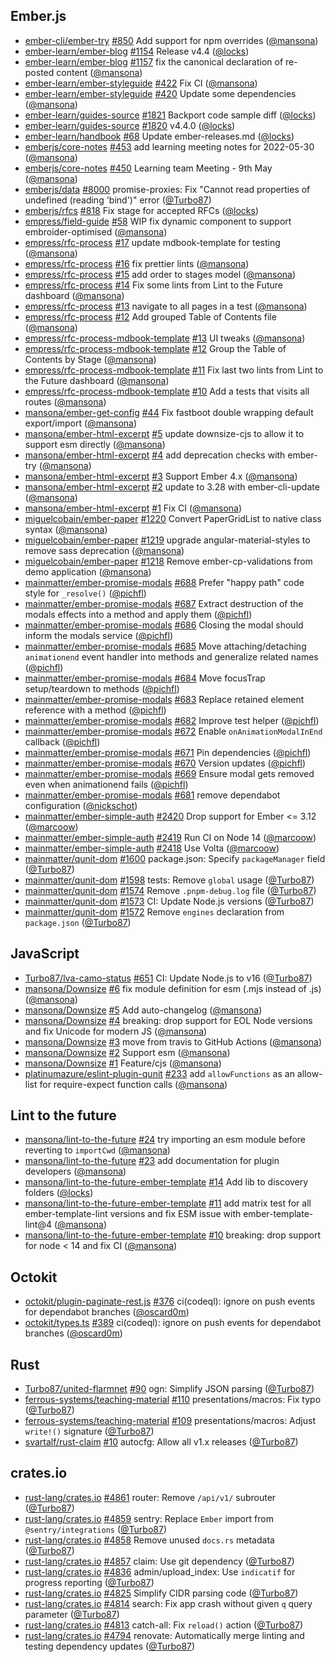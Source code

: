 ## Ember.js

- [ember-cli/ember-try] [#850](https://github.com/ember-cli/ember-try/pull/850)
  Add support for npm overrides ([@mansona])
- [ember-learn/ember-blog]
  [#1154](https://github.com/ember-learn/ember-blog/pull/1154) Release v4.4
  ([@locks])
- [ember-learn/ember-blog]
  [#1157](https://github.com/ember-learn/ember-blog/pull/1157) fix the canonical
  declaration of re-posted content ([@mansona])
- [ember-learn/ember-styleguide]
  [#422](https://github.com/ember-learn/ember-styleguide/pull/422) Fix CI
  ([@mansona])
- [ember-learn/ember-styleguide]
  [#420](https://github.com/ember-learn/ember-styleguide/pull/420) Update some
  dependencies ([@mansona])
- [ember-learn/guides-source]
  [#1821](https://github.com/ember-learn/guides-source/pull/1821) Backport code
  sample diff ([@locks])
- [ember-learn/guides-source]
  [#1820](https://github.com/ember-learn/guides-source/pull/1820) v4.4.0
  ([@locks])
- [ember-learn/handbook] [#68](https://github.com/ember-learn/handbook/pull/68)
  Update ember-releases.md ([@locks])
- [emberjs/core-notes] [#453](https://github.com/emberjs/core-notes/pull/453)
  add learning meeting notes for 2022-05-30 ([@mansona])
- [emberjs/core-notes] [#450](https://github.com/emberjs/core-notes/pull/450)
  Learning team Meeting - 9th May ([@mansona])
- [emberjs/data] [#8000](https://github.com/emberjs/data/pull/8000)
  promise-proxies: Fix "Cannot read properties of undefined (reading 'bind')"
  error ([@Turbo87])
- [emberjs/rfcs] [#818](https://github.com/emberjs/rfcs/pull/818) Fix stage for
  accepted RFCs ([@locks])
- [empress/field-guide] [#58](https://github.com/empress/field-guide/pull/58)
  WIP fix dynamic component to support embroider-optimised ([@mansona])
- [empress/rfc-process] [#17](https://github.com/empress/rfc-process/pull/17)
  update mdbook-template for testing ([@mansona])
- [empress/rfc-process] [#16](https://github.com/empress/rfc-process/pull/16)
  fix prettier lints ([@mansona])
- [empress/rfc-process] [#15](https://github.com/empress/rfc-process/pull/15)
  add order to stages model ([@mansona])
- [empress/rfc-process] [#14](https://github.com/empress/rfc-process/pull/14)
  Fix some lints from Lint to the Future dashboard ([@mansona])
- [empress/rfc-process] [#13](https://github.com/empress/rfc-process/pull/13)
  navigate to all pages in a test ([@mansona])
- [empress/rfc-process] [#12](https://github.com/empress/rfc-process/pull/12)
  Add grouped Table of Contents file ([@mansona])
- [empress/rfc-process-mdbook-template]
  [#13](https://github.com/empress/rfc-process-mdbook-template/pull/13) UI
  tweaks ([@mansona])
- [empress/rfc-process-mdbook-template]
  [#12](https://github.com/empress/rfc-process-mdbook-template/pull/12) Group
  the Table of Contents by Stage ([@mansona])
- [empress/rfc-process-mdbook-template]
  [#11](https://github.com/empress/rfc-process-mdbook-template/pull/11) Fix last
  two lints from Lint to the Future dashboard ([@mansona])
- [empress/rfc-process-mdbook-template]
  [#10](https://github.com/empress/rfc-process-mdbook-template/pull/10) Add a
  tests that visits all routes ([@mansona])
- [mansona/ember-get-config]
  [#44](https://github.com/mansona/ember-get-config/pull/44) Fix fastboot double
  wrapping default export/import ([@mansona])
- [mansona/ember-html-excerpt]
  [#5](https://github.com/mansona/ember-html-excerpt/pull/5) update downsize-cjs
  to allow it to support esm directly ([@mansona])
- [mansona/ember-html-excerpt]
  [#4](https://github.com/mansona/ember-html-excerpt/pull/4) add deprecation
  checks with ember-try ([@mansona])
- [mansona/ember-html-excerpt]
  [#3](https://github.com/mansona/ember-html-excerpt/pull/3) Support Ember 4.x
  ([@mansona])
- [mansona/ember-html-excerpt]
  [#2](https://github.com/mansona/ember-html-excerpt/pull/2) update to 3.28 with
  ember-cli-update ([@mansona])
- [mansona/ember-html-excerpt]
  [#1](https://github.com/mansona/ember-html-excerpt/pull/1) Fix CI ([@mansona])
- [miguelcobain/ember-paper]
  [#1220](https://github.com/miguelcobain/ember-paper/pull/1220) Convert
  PaperGridList to native class syntax ([@mansona])
- [miguelcobain/ember-paper]
  [#1219](https://github.com/miguelcobain/ember-paper/pull/1219) upgrade
  angular-material-styles to remove sass deprecation ([@mansona])
- [miguelcobain/ember-paper]
  [#1218](https://github.com/miguelcobain/ember-paper/pull/1218) Remove
  ember-cp-validations from demo application ([@mansona])
- [mainmatter/ember-promise-modals]
  [#688](https://github.com/mainmatter/ember-promise-modals/pull/688) Prefer
  "happy path" code style for `_resolve()` ([@pichfl])
- [mainmatter/ember-promise-modals]
  [#687](https://github.com/mainmatter/ember-promise-modals/pull/687) Extract
  destruction of the modals effects into a method and apply them ([@pichfl])
- [mainmatter/ember-promise-modals]
  [#686](https://github.com/mainmatter/ember-promise-modals/pull/686) Closing
  the modal should inform the modals service ([@pichfl])
- [mainmatter/ember-promise-modals]
  [#685](https://github.com/mainmatter/ember-promise-modals/pull/685) Move
  attaching/detaching `animationend` event handler into methods and generalize
  related names ([@pichfl])
- [mainmatter/ember-promise-modals]
  [#684](https://github.com/mainmatter/ember-promise-modals/pull/684) Move
  focusTrap setup/teardown to methods ([@pichfl])
- [mainmatter/ember-promise-modals]
  [#683](https://github.com/mainmatter/ember-promise-modals/pull/683) Replace
  retained element reference with a method ([@pichfl])
- [mainmatter/ember-promise-modals]
  [#682](https://github.com/mainmatter/ember-promise-modals/pull/682) Improve
  test helper ([@pichfl])
- [mainmatter/ember-promise-modals]
  [#672](https://github.com/mainmatter/ember-promise-modals/pull/672) Enable
  `onAnimationModalInEnd` callback ([@pichfl])
- [mainmatter/ember-promise-modals]
  [#671](https://github.com/mainmatter/ember-promise-modals/pull/671) Pin
  dependencies ([@pichfl])
- [mainmatter/ember-promise-modals]
  [#670](https://github.com/mainmatter/ember-promise-modals/pull/670) Version
  updates ([@pichfl])
- [mainmatter/ember-promise-modals]
  [#669](https://github.com/mainmatter/ember-promise-modals/pull/669) Ensure
  modal gets removed even when animationend fails ([@pichfl])
- [mainmatter/ember-promise-modals]
  [#681](https://github.com/mainmatter/ember-promise-modals/pull/681) remove
  dependabot configuration ([@nickschot])
- [mainmatter/ember-simple-auth]
  [#2420](https://github.com/mainmatter/ember-simple-auth/pull/2420) Drop
  support for Ember <= 3.12 ([@marcoow])
- [mainmatter/ember-simple-auth]
  [#2419](https://github.com/mainmatter/ember-simple-auth/pull/2419) Run CI on
  Node 14 ([@marcoow])
- [mainmatter/ember-simple-auth]
  [#2418](https://github.com/mainmatter/ember-simple-auth/pull/2418) Use Volta
  ([@marcoow])
- [mainmatter/qunit-dom]
  [#1600](https://github.com/mainmatter/qunit-dom/pull/1600) package.json:
  Specify `packageManager` field ([@Turbo87])
- [mainmatter/qunit-dom]
  [#1598](https://github.com/mainmatter/qunit-dom/pull/1598) tests: Remove
  `global` usage ([@Turbo87])
- [mainmatter/qunit-dom]
  [#1574](https://github.com/mainmatter/qunit-dom/pull/1574) Remove
  `.pnpm-debug.log` file ([@Turbo87])
- [mainmatter/qunit-dom]
  [#1573](https://github.com/mainmatter/qunit-dom/pull/1573) CI: Update Node.js
  versions ([@Turbo87])
- [mainmatter/qunit-dom]
  [#1572](https://github.com/mainmatter/qunit-dom/pull/1572) Remove `engines`
  declaration from `package.json` ([@Turbo87])

## JavaScript

- [Turbo87/lva-camo-status]
  [#651](https://github.com/Turbo87/lva-camo-status/pull/651) CI: Update Node.js
  to v16 ([@Turbo87])
- [mansona/Downsize] [#6](https://github.com/mansona/Downsize/pull/6) fix module
  definition for esm (.mjs instead of .js) ([@mansona])
- [mansona/Downsize] [#5](https://github.com/mansona/Downsize/pull/5) Add
  auto-changelog ([@mansona])
- [mansona/Downsize] [#4](https://github.com/mansona/Downsize/pull/4) breaking:
  drop support for EOL Node versions and fix Unicode for modern JS ([@mansona])
- [mansona/Downsize] [#3](https://github.com/mansona/Downsize/pull/3) move from
  travis to GitHub Actions ([@mansona])
- [mansona/Downsize] [#2](https://github.com/mansona/Downsize/pull/2) Support
  esm ([@mansona])
- [mansona/Downsize] [#1](https://github.com/mansona/Downsize/pull/1)
  Feature/cjs ([@mansona])
- [platinumazure/eslint-plugin-qunit]
  [#233](https://github.com/platinumazure/eslint-plugin-qunit/pull/233) add
  `allowFunctions` as an allow-list for require-expect function calls
  ([@mansona])

## Lint to the future

- [mansona/lint-to-the-future]
  [#24](https://github.com/mansona/lint-to-the-future/pull/24) try importing an
  esm module before reverting to `importCwd` ([@mansona])
- [mansona/lint-to-the-future]
  [#23](https://github.com/mansona/lint-to-the-future/pull/23) add documentation
  for plugin developers ([@mansona])
- [mansona/lint-to-the-future-ember-template]
  [#14](https://github.com/mansona/lint-to-the-future-ember-template/pull/14)
  Add lib to discovery folders ([@locks])
- [mansona/lint-to-the-future-ember-template]
  [#11](https://github.com/mansona/lint-to-the-future-ember-template/pull/11)
  add matrix test for all ember-template-lint versions and fix ESM issue with
  ember-template-lint@4 ([@mansona])
- [mansona/lint-to-the-future-ember-template]
  [#10](https://github.com/mansona/lint-to-the-future-ember-template/pull/10)
  breaking: drop support for node < 14 and fix CI ([@mansona])

## Octokit

- [octokit/plugin-paginate-rest.js]
  [#376](https://github.com/octokit/plugin-paginate-rest.js/pull/376)
  ci(codeql): ignore on push events for dependabot branches ([@oscard0m])
- [octokit/types.ts] [#389](https://github.com/octokit/types.ts/pull/389)
  ci(codeql): ignore on push events for dependabot branches ([@oscard0m])

## Rust

- [Turbo87/united-flarmnet]
  [#90](https://github.com/Turbo87/united-flarmnet/pull/90) ogn: Simplify JSON
  parsing ([@Turbo87])
- [ferrous-systems/teaching-material]
  [#110](https://github.com/ferrous-systems/teaching-material/pull/110)
  presentations/macros: Fix typo ([@Turbo87])
- [ferrous-systems/teaching-material]
  [#109](https://github.com/ferrous-systems/teaching-material/pull/109)
  presentations/macros: Adjust `write!()` signature ([@Turbo87])
- [svartalf/rust-claim] [#10](https://github.com/svartalf/rust-claim/pull/10)
  autocfg: Allow all v1.x releases ([@Turbo87])

## crates.io

- [rust-lang/crates.io]
  [#4861](https://github.com/rust-lang/crates.io/pull/4861) router: Remove
  `/api/v1/` subrouter ([@Turbo87])
- [rust-lang/crates.io]
  [#4859](https://github.com/rust-lang/crates.io/pull/4859) sentry: Replace
  `Ember` import from `@sentry/integrations` ([@Turbo87])
- [rust-lang/crates.io]
  [#4858](https://github.com/rust-lang/crates.io/pull/4858) Remove unused
  `docs.rs` metadata ([@Turbo87])
- [rust-lang/crates.io]
  [#4857](https://github.com/rust-lang/crates.io/pull/4857) claim: Use git
  dependency ([@Turbo87])
- [rust-lang/crates.io]
  [#4836](https://github.com/rust-lang/crates.io/pull/4836) admin/upload_index:
  Use `indicatif` for progress reporting ([@Turbo87])
- [rust-lang/crates.io]
  [#4825](https://github.com/rust-lang/crates.io/pull/4825) Simplify CIDR
  parsing code ([@Turbo87])
- [rust-lang/crates.io]
  [#4814](https://github.com/rust-lang/crates.io/pull/4814) search: Fix app
  crash without given `q` query parameter ([@Turbo87])
- [rust-lang/crates.io]
  [#4813](https://github.com/rust-lang/crates.io/pull/4813) catch-all: Fix
  `reload()` action ([@Turbo87])
- [rust-lang/crates.io]
  [#4794](https://github.com/rust-lang/crates.io/pull/4794) renovate:
  Automatically merge linting and testing dependency updates ([@Turbo87])

[@bobrimperator]: https://github.com/BobrImperator
[@turbo87]: https://github.com/Turbo87
[@locks]: https://github.com/locks
[@mansona]: https://github.com/mansona
[@marcoow]: https://github.com/marcoow
[@nickschot]: https://github.com/nickschot
[@oscard0m]: https://github.com/oscard0m
[@pichfl]: https://github.com/pichfl
[turbo87/lva-camo-status]: https://github.com/Turbo87/lva-camo-status
[turbo87/united-flarmnet]: https://github.com/Turbo87/united-flarmnet
[ember-cli/ember-try]: https://github.com/ember-cli/ember-try
[ember-learn/ember-blog]: https://github.com/ember-learn/ember-blog
[ember-learn/ember-styleguide]: https://github.com/ember-learn/ember-styleguide
[ember-learn/guides-source]: https://github.com/ember-learn/guides-source
[ember-learn/handbook]: https://github.com/ember-learn/handbook
[emberjs/core-notes]: https://github.com/emberjs/core-notes
[emberjs/data]: https://github.com/emberjs/data
[emberjs/rfcs]: https://github.com/emberjs/rfcs
[empress/field-guide]: https://github.com/empress/field-guide
[empress/rfc-process-mdbook-template]:
  https://github.com/empress/rfc-process-mdbook-template
[empress/rfc-process]: https://github.com/empress/rfc-process
[ferrous-systems/teaching-material]:
  https://github.com/ferrous-systems/teaching-material
[mansona/downsize]: https://github.com/mansona/Downsize
[mansona/ember-get-config]: https://github.com/mansona/ember-get-config
[mansona/ember-html-excerpt]: https://github.com/mansona/ember-html-excerpt
[mansona/lint-to-the-future-ember-template]:
  https://github.com/mansona/lint-to-the-future-ember-template
[mansona/lint-to-the-future]: https://github.com/mansona/lint-to-the-future
[miguelcobain/ember-paper]: https://github.com/miguelcobain/ember-paper
[octokit/plugin-paginate-rest.js]:
  https://github.com/octokit/plugin-paginate-rest.js
[octokit/types.ts]: https://github.com/octokit/types.ts
[platinumazure/eslint-plugin-qunit]:
  https://github.com/platinumazure/eslint-plugin-qunit
[rust-lang/crates.io]: https://github.com/rust-lang/crates.io
[mainmatter/ember-promise-modals]:
  https://github.com/mainmatter/ember-promise-modals
[mainmatter/ember-simple-auth]: https://github.com/mainmatter/ember-simple-auth
[mainmatter/qunit-dom]: https://github.com/mainmatter/qunit-dom
[svartalf/rust-claim]: https://github.com/svartalf/rust-claim
